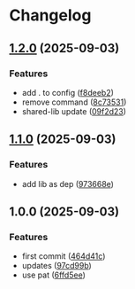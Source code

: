 # Changelog

## [1.2.0](https://github.com/ardetrick/release-please-playground/compare/v1.1.0...v1.2.0) (2025-09-03)


### Features

* add . to config ([f8deeb2](https://github.com/ardetrick/release-please-playground/commit/f8deeb2abf391fbf2aef5e200ef762c5150a8d8a))
* remove command ([8c73531](https://github.com/ardetrick/release-please-playground/commit/8c73531971071f00b974aa0870f60e3c53154575))
* shared-lib update ([09f2d23](https://github.com/ardetrick/release-please-playground/commit/09f2d23b06c37d05e29c9218ac02adf0d86d08de))

## [1.1.0](https://github.com/ardetrick/release-please-playground/compare/v1.0.0...v1.1.0) (2025-09-03)


### Features

* add lib as dep ([973668e](https://github.com/ardetrick/release-please-playground/commit/973668ea9a92c6b69e0015446eaa6c41d3442e18))

## 1.0.0 (2025-09-03)


### Features

* first commit ([464d41c](https://github.com/ardetrick/release-please-playground/commit/464d41c9ed374a96a90cd8e1f9ccc555db4cfbd7))
* updates ([97cd99b](https://github.com/ardetrick/release-please-playground/commit/97cd99b40df1c618d61ee273fe57f13d6897079e))
* use pat ([6ffd5ee](https://github.com/ardetrick/release-please-playground/commit/6ffd5eeaf8a090e9f424f587f81d5295804eedb8))
